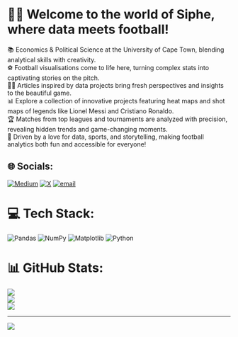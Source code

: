 # 👋🏽 Welcome to the world of Siphe, where data meets football!<br>
📚 Economics & Political Science at the University of Cape Town, blending analytical skills with creativity.<br>⚽️ Football visualisations come to life here, turning complex stats into captivating stories on the pitch.<br>✍🏽 Articles inspired by data projects bring fresh perspectives and insights to the beautiful game.<br>📊 Explore a collection of innovative projects featuring heat maps and shot maps of legends like Lionel Messi and Cristiano Ronaldo.<br>🏆 Matches from top leagues and tournaments are analyzed with precision, revealing hidden trends and game-changing moments.<br>🚀 Driven by a love for data, sports, and storytelling, making football analytics both fun and accessible for everyone!



## 🌐 Socials:
[![Medium](https://img.shields.io/badge/Medium-12100E?logo=medium&logoColor=white)](https://medium.com/@siphe247) [![X](https://img.shields.io/badge/X-black.svg?logo=X&logoColor=white)](https://x.com/SipheMng) [![email](https://img.shields.io/badge/Email-D14836?logo=gmail&logoColor=white)](mailto:siphe247@gmail.com) 

# 💻 Tech Stack:
![Pandas](https://img.shields.io/badge/pandas-%23150458.svg?style=for-the-badge&logo=pandas&logoColor=white) ![NumPy](https://img.shields.io/badge/numpy-%23013243.svg?style=for-the-badge&logo=numpy&logoColor=white) ![Matplotlib](https://img.shields.io/badge/Matplotlib-%23ffffff.svg?style=for-the-badge&logo=Matplotlib&logoColor=black) ![Python](https://img.shields.io/badge/python-3670A0?style=for-the-badge&logo=python&logoColor=ffdd54)
# 📊 GitHub Stats:
![](https://github-readme-stats.vercel.app/api?username=Siphe247&theme=dark&hide_border=false&include_all_commits=false&count_private=false)<br/>
![](https://nirzak-streak-stats.vercel.app/?user=Siphe247&theme=dark&hide_border=false)<br/>
![](https://github-readme-stats.vercel.app/api/top-langs/?username=Siphe247&theme=dark&hide_border=false&include_all_commits=false&count_private=false&layout=compact)

---
[![](https://visitcount.itsvg.in/api?id=Siphe247&icon=1&color=0)](https://visitcount.itsvg.in)

<!-- Proudly created with GPRM ( https://gprm.itsvg.in ) -->
